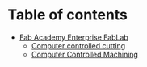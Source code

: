 # Table of contents

* [Fab Academy Enterprise FabLab](README.md)
  * [Computer controlled cutting](readme/computer-controlled-cutting.md)
  * [Computer Controlled Machining](readme/computer-controlled-machining.md)
